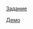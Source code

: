[Задание](https://github.com/rolling-scopes-school/tasks/blob/master/tasks/fancy-weather.md)

[Демо](https://mari-fancy-weather.netlify.app/)

